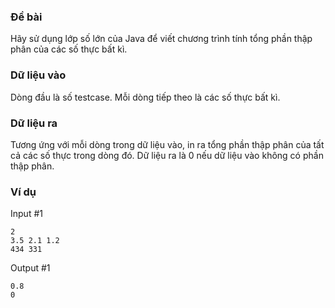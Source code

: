 ### Đề bài
Hãy sử dụng lớp số lớn của Java để viết chương trình tính tổng phần thập phân của các số thực bất kì.
### Dữ liệu vào
Dòng đầu là số testcase.
Mỗi dòng tiếp theo là các số thực bất kì.

### Dữ liệu ra
Tương ứng với mỗi dòng trong dữ liệu vào, in ra tổng phần thập phân của tất cả các số thực trong dòng đó.
Dữ liệu ra là 0 nếu dữ liệu vào không có phần thập phân.

### Ví dụ
Input #1
```
2
3.5 2.1 1.2
434 331
```


Output #1
```
0.8
0
```
